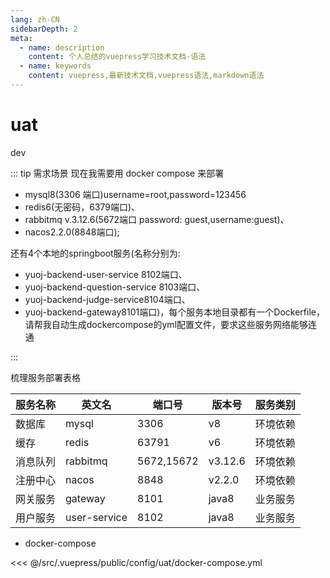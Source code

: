 ```yaml
---
lang: zh-CN
sidebarDepth: 2
meta:
  - name: description
    content: 个人总结的vuepress学习技术文档-语法
  - name: keywords
    content: vuepress,最新技术文档,vuepress语法,markdown语法
---
```


# uat
dev

::: tip 需求场景
现在我需要用 docker compose 来部署

- mysql8(3306 端口)username=root,password=123456
- redis6(无密码，6379端口)、
- rabbitmq v.3.12.6(5672端口 password: guest,username:guest)、
- nacos2.2.0(8848端口);

还有4个本地的springboot服务(名称分别为:

- yuoj-backend-user-service 8102端口、
- yuoj-backend-question-service 8103端口、
- yuoj-backend-judge-service8104端口、
- yuoj-backend-gateway8101端口)，每个服务本地目录都有一个Dockerfile，请帮我自动生成dockercompose的yml配置文件，要求这些服务网络能够连通

:::

梳理服务部署表格

| 服务名称 | 英文名 | 端口号 | 版本号 | 服务类别 |
| ---- | --- | --- | ---- | ---- |
| 数据库 | mysql | 3306 | v8 | 环境依赖 |
| 缓存 | redis | 63791 | v6 | 环境依赖 |
| 消息队列 | rabbitmq | 5672,15672 | v3.12.6 | 环境依赖 |
| 注册中心 | nacos | 8848 | v2.2.0 | 环境依赖 |
| 网关服务 | gateway | 8101 | java8 | 业务服务 |
| 用户服务 | user-service | 8102 | java8 | 业务服务 |

- docker-compose

<<< @/src/.vuepress/public/config/uat/docker-compose.yml
